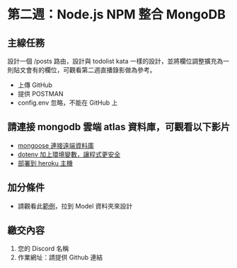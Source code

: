 第二週：Node.js NPM 整合 MongoDB
===

## 主線任務

設計一個 /posts 路由，設計與 todolist kata 一樣的設計，並將欄位調整擴充為一則貼文會有的欄位，可觀看第二週直播錄影做為參考。

- 上傳 GitHub
- 提供 POSTMAN
- config.env 忽略，不能在 GitHub 上

## 請連接 mongodb 雲端 atlas 資料庫，可觀看以下影片

- [mongoose 連接遠端資料庫](https://courses.hexschool.com/courses/node-js-2022/lectures/39252186)
- [dotenv 加上環境變數，讓程式更安全](https://courses.hexschool.com/courses/node-js-2022/lectures/39252187)
- [部署到 heroku 主機](https://courses.hexschool.com/courses/node-js-2022/lectures/39252210)

## 加分條件

- 請觀看此[範例](https://github.com/gonsakon/nodeweek2-sample)，拉到 Model 資料夾來設計

## 繳交內容

1. 您的 Discord 名稱
1. 作業網址：請提供 Github 連結
